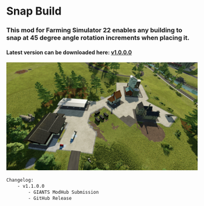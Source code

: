 # Snap Build
### This mod for Farming Simulator 22 enables any building to snap at 45 degree angle rotation increments when placing it. 

#### Latest version can be downloaded here: [v1.0.0.0](https://falkkor.io/FS22_snapBuild.zip)

![Snap Build Screenshot](/screenshots/snapbuild_screen_1.jpg)

```
Changelog:
    - v1.1.0.0 
        - GIANTS ModHub Submission
        - GitHub Release
```
